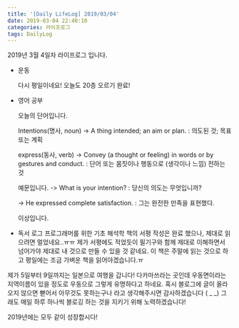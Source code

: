 ```yaml
---
title: '[Daily LifeLog] 2019/03/04'
date: 2019-03-04 22:40:10
categories: 라이프로그
tags: DailyLog
---
```


2019년 3월 4일자 라이프로그 입니다.

- 운동

  다시 평일이네요!
  오늘도 20층 오르기 완료!

- 영어 공부

  오늘의 단어입니다.

  Intentions(명사, noun)
	-> A thing intended; an aim or plan.
	: 의도된 것; 목표 또는 계획

  express(동사, verb)
	-> Convey (a thought or feeling) in words or by gestures and conduct.
	: 단어 또는 몸짓이나 행동으로 (생각이나 느낌) 전하는 것

	예문입니다.
	-> What is your intention?
	: 당신의 의도는 무엇입니까?

	-> He expressed complete satisfaction.
	: 그는 완전한 만족을 표현했다.

	이상입니다.

- 독서 로그
	프로그래머를 위한 기초 해석학 책의 서평 작성은 완료 했으나, 제대로 읽으려면 멀었네요..ㅠㅠ
	제가 서평에도 적었듯이 필기구와 함께 제대로 이해하면서 넘어가야 제대로 내 것으로 만들 수 있을 것 같네요.
	이 책은 주말에 읽는 것으로 하고 평일에는 조금 가벼운 책을 읽어야겠습니다.ㅠ

제가 5일부터 9일까지는 일본으로 여행을 갑니다!
다카마쓰라는 곳인데 우동면이라는 지역이름이 있을 정도로 우동으로 그렇게 유명하다고 하네요.
혹시 블로그에 글이 올라오지 않으면 뻗어서 아무것도 못하는구나 라고 생각해주시면 감사하겠습니다 ( _ _)
그래도 매일 하루 하나씩 블로깅 하는 것을 지키기 위해 노력하겠습니다!

2019년에는 모두 같이 성장합시다!
